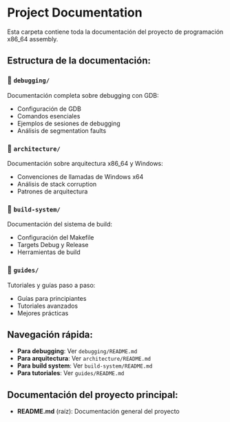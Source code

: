 # Project Documentation

Esta carpeta contiene toda la documentación del proyecto de programación x86_64 assembly.

## Estructura de la documentación:

### 📂 `debugging/`
Documentación completa sobre debugging con GDB:
- Configuración de GDB
- Comandos esenciales
- Ejemplos de sesiones de debugging
- Análisis de segmentation faults

### 📂 `architecture/`
Documentación sobre arquitectura x86_64 y Windows:
- Convenciones de llamadas de Windows x64
- Análisis de stack corruption
- Patrones de arquitectura

### 📂 `build-system/`
Documentación del sistema de build:
- Configuración del Makefile
- Targets Debug y Release
- Herramientas de build

### 📂 `guides/`
Tutoriales y guías paso a paso:
- Guías para principiantes
- Tutoriales avanzados
- Mejores prácticas

## Navegación rápida:

- **Para debugging**: Ver `debugging/README.md`
- **Para arquitectura**: Ver `architecture/README.md`
- **Para build system**: Ver `build-system/README.md`
- **Para tutoriales**: Ver `guides/README.md`

## Documentación del proyecto principal:
- **README.md** (raíz): Documentación general del proyecto